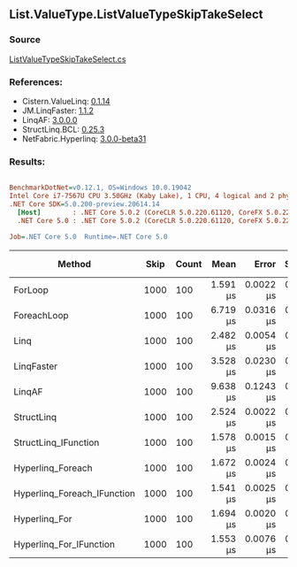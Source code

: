 ﻿## List.ValueType.ListValueTypeSkipTakeSelect

### Source
[ListValueTypeSkipTakeSelect.cs](../LinqBenchmarks/List/ValueType/ListValueTypeSkipTakeSelect.cs)

### References:
- Cistern.ValueLinq: [0.1.14](https://www.nuget.org/packages/Cistern.ValueLinq/0.1.14)
- JM.LinqFaster: [1.1.2](https://www.nuget.org/packages/JM.LinqFaster/1.1.2)
- LinqAF: [3.0.0.0](https://www.nuget.org/packages/LinqAF/3.0.0.0)
- StructLinq.BCL: [0.25.3](https://www.nuget.org/packages/StructLinq.BCL/0.25.3)
- NetFabric.Hyperlinq: [3.0.0-beta31](https://www.nuget.org/packages/NetFabric.Hyperlinq/3.0.0-beta31)

### Results:
``` ini

BenchmarkDotNet=v0.12.1, OS=Windows 10.0.19042
Intel Core i7-7567U CPU 3.50GHz (Kaby Lake), 1 CPU, 4 logical and 2 physical cores
.NET Core SDK=5.0.200-preview.20614.14
  [Host]        : .NET Core 5.0.2 (CoreCLR 5.0.220.61120, CoreFX 5.0.220.61120), X64 RyuJIT
  .NET Core 5.0 : .NET Core 5.0.2 (CoreCLR 5.0.220.61120, CoreFX 5.0.220.61120), X64 RyuJIT

Job=.NET Core 5.0  Runtime=.NET Core 5.0  

```
|                      Method | Skip | Count |     Mean |     Error |    StdDev | Ratio | RatioSD |  Gen 0 | Gen 1 | Gen 2 | Allocated |
|---------------------------- |----- |------ |---------:|----------:|----------:|------:|--------:|-------:|------:|------:|----------:|
|                     ForLoop | 1000 |   100 | 1.591 μs | 0.0022 μs | 0.0018 μs |  1.00 |    0.00 |      - |     - |     - |         - |
|                 ForeachLoop | 1000 |   100 | 6.719 μs | 0.0316 μs | 0.0264 μs |  4.22 |    0.01 | 0.0305 |     - |     - |      72 B |
|                        Linq | 1000 |   100 | 2.482 μs | 0.0054 μs | 0.0047 μs |  1.56 |    0.00 | 0.1183 |     - |     - |     248 B |
|                  LinqFaster | 1000 |   100 | 3.528 μs | 0.0230 μs | 0.0204 μs |  2.22 |    0.01 | 5.8136 |     - |     - |   12168 B |
|                      LinqAF | 1000 |   100 | 9.638 μs | 0.1243 μs | 0.1102 μs |  6.06 |    0.07 |      - |     - |     - |         - |
|                  StructLinq | 1000 |   100 | 2.524 μs | 0.0022 μs | 0.0020 μs |  1.59 |    0.00 | 0.0572 |     - |     - |     120 B |
|        StructLinq_IFunction | 1000 |   100 | 1.578 μs | 0.0015 μs | 0.0014 μs |  0.99 |    0.00 |      - |     - |     - |         - |
|           Hyperlinq_Foreach | 1000 |   100 | 1.672 μs | 0.0024 μs | 0.0021 μs |  1.05 |    0.00 |      - |     - |     - |         - |
| Hyperlinq_Foreach_IFunction | 1000 |   100 | 1.541 μs | 0.0025 μs | 0.0023 μs |  0.97 |    0.00 |      - |     - |     - |         - |
|               Hyperlinq_For | 1000 |   100 | 1.694 μs | 0.0020 μs | 0.0018 μs |  1.06 |    0.00 |      - |     - |     - |         - |
|     Hyperlinq_For_IFunction | 1000 |   100 | 1.553 μs | 0.0076 μs | 0.0064 μs |  0.98 |    0.00 |      - |     - |     - |         - |
